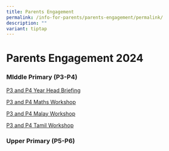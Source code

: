 ```yaml
---
title: Parents Engagement
permalink: /info-for-parents/parents-engagement/permalink/
description: ""
variant: tiptap
---
```

<h1>Parents Engagement 2024</h1>
<p></p>
<h3>MIddle Primary (P3-P4)</h3>
<p><a href="/files/Parents Engagement/2024_P3_Parents_Briefing_by_Year_Head.pdf" rel="noopener noreferrer nofollow" target="_blank">P3 and P4 Year Head Briefing</a>
</p>
<p><a href="/files/Parents Engagement/2024_WRPS_Primary_3_4_Parents_Workshop_Math.pdf" rel="noopener noreferrer nofollow" target="_blank">P3 and P4 Maths Workshop</a>
</p>
<p><a href="/files/Parents Engagement/P3___P4_Parents_Engagement_Session_Slides_Malay_2024.pdf" rel="noopener noreferrer nofollow" target="_blank">P3 and P4 Malay Workshop</a>
</p>
<p><a href="/files/Parents Engagement/TL_Parents_Engagement_2024_P3_P4.pdf" rel="noopener noreferrer nofollow" target="_blank">P3 and P4 Tamil Workshop</a>
</p>
<p></p>
<h3>Upper Primary (P5-P6)</h3>
<p></p>
<p></p>
<p></p>
<p></p>
<p></p>
<p></p>
<p></p>
<p></p>
<p></p>
<p></p>